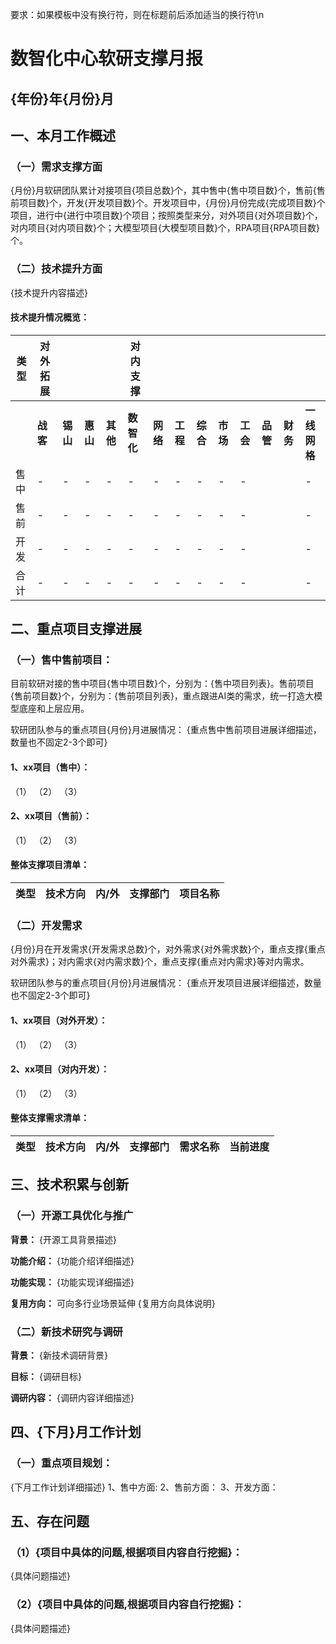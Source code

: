 要求：如果模板中没有换行符，则在标题前后添加适当的换行符\n

# 数智化中心软研支撑月报
## {年份}年{月份}月

## 一、本月工作概述

### （一）需求支撑方面
{月份}月软研团队累计对接项目{项目总数}个，其中售中{售中项目数}个，售前{售前项目数}个，开发{开发项目数}个。开发项目中，{月份}月份完成{完成项目数}个项目，进行中{进行中项目数}个项目；按照类型来分，对外项目{对外项目数}个，对内项目{对内项目数}个；大模型项目{大模型项目数}个，RPA项目{RPA项目数}个。


### （二）技术提升方面
{技术提升内容描述}

#### 技术提升情况概览：


| 类型  | 对外拓展   |        |        |        | 对内支撑    |        |        |        |        |        |        |        |          |
| --- | ------ | ------ | ------ | ------ | ------- | ------ | ------ | ------ | ------ | ------ | ------ | ------ | -------- |
|     | **战客** | **锡山** | **惠山** | **其他** | **数智化** | **网络** | **工程** | **综合** | **市场** | **工会** | **品管** | **财务** | **一线网格** |
| 售中  | -      | -      | -      | -      | -       | -      | -      | -      | -      | -      |        |        | -        |
| 售前  | -      | -      | -      | -      | -       | -      | -      | -      | -      | -      |        |        | -        |
| 开发  | -      | -      | -      | -      | -       | -      | -      | -      | -      | -      |        |        | -        |
| 合计  | -      | -      | -      | -      | -       | -      | -      | -      | -      | -      |        |        | -        |


## 二、重点项目支撑进展

### （一）售中售前项目：
目前软研对接的售中项目{售中项目数}个，分别为：{售中项目列表}。售前项目{售前项目数}个，分别为：{售前项目列表}，重点跟进AI类的需求，统一打造大模型底座和上层应用。

软研团队参与的重点项目{月份}月进展情况：
{重点售中售前项目进展详细描述，数量也不固定2-3个即可}
#### 1、xx项目（售中）：
（1）
（2）
（3）

#### 2、xx项目（售前）：
（1）
（2）
（3）

#### 整体支撑项目清单：
| 类型 | 技术方向 | 内/外 | 支撑部门 | 项目名称 |
|------|----------|-------|----------|----------|

### （二）开发需求
{月份}月在开发需求{开发需求总数}个，对外需求{对外需求数}个，重点支撑{重点对外需求}；对内需求{对内需求数}个，重点支撑{重点对内需求}等对内需求。

软研团队参与的重点项目{月份}月进展情况：
{重点开发项目进展详细描述，数量也不固定2-3个即可}
#### 1、xx项目（对外开发）：
（1）
（2）
（3）

#### 2、xx项目（对内开发）：
（1）
（2）
（3）

#### 整体支撑需求清单：

| 类型 | 技术方向 | 内/外 | 支撑部门 | 需求名称 | 当前进度 |
|------|----------|-------|----------|----------|----------|


## 三、技术积累与创新

### （一）开源工具优化与推广
**背景：** {开源工具背景描述}

**功能介绍：** {功能介绍详细描述}

**功能实现：** {功能实现详细描述}

**复用方向：** 可向多行业场景延伸
{复用方向具体说明}

### （二）新技术研究与调研
**背景：** {新技术调研背景}

**目标：** {调研目标}

**调研内容：**
{调研内容详细描述}

## 四、{下月}月工作计划

### （一）重点项目规划：
{下月工作计划详细描述}
1、售中方面:
2、售前方面：
3、开发方面：

## 五、存在问题
### （1）{项目中具体的问题,根据项目内容自行挖掘}：
{具体问题描述}
### （2）{项目中具体的问题,根据项目内容自行挖掘}：
{具体问题描述}
